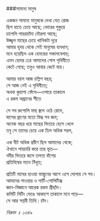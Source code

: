 ###সামান্য মানুষ

একজন সামান্য মানুষকে দেখা যেত রোজ   
ছিপ হাতে চেয়ে আছে; ভোরের পুকুরে   
চাপেলি পায়রাচাঁদা মৌরলা আছে;   
উজ্জ্বল মাছের চেয়ে খানিকটা দূরে   
আমার হৃদয় থেকে সেই মানুষের ব্যবধান;   
মনে হয়েছিল এক হেমন্তের সকালবেলায়;   
এমন হেমন্ত ঢের আমাদের গোল পৃথিবীতে   
কেটে গেছে; তবুও আবার কেটে যায়।   

আমার বয়স আজ চল্লিশ বছর;   
সে আজ নেই এ পৃথিবীতে;   
অথবা কুয়াশা ফেঁসে—ওপারে তাকালে   
এ রকম অঘ্রানের শীতে   

সে সব রুপোলি মাছ জ্বলে ওঠে রোদে,   
ঘাসের ঘ্রাণের মতো স্নিগ্ধ সব জল;   
অনেক বছর ধরে মাছের ভিতরে হেসে খেলে   
তবু সে তাদের চেয়ে এক তিল অধিক সরল,   

এক বীট অধিক প্রবীণ ছিল আমাদের থেকে;   
ঐখানে পায়চারি করে তার ভূত—  
নদীর ভিতরে জলে তলতা বাঁশের   
প্রতিবিম্বের মতন নিঁখুত;   

প্রতিটি মাঘের হাওয়া ফাল্গুনের আগে এসে দোলায় সে সব।   
আমাদের পাওয়ার ও পার্টি-পোলিটিক্স   
জ্ঞান-বিজ্ঞানে আরেক রকম শ্রীছাঁদ।   
কমিটি মিটিং ভেঙে আকাশে তাকালে মনে পড়ে—  
সে আর সপ্তমী তিথি : চাঁদ।

*নিরুক্ত ॥ ১৩৪৯*

